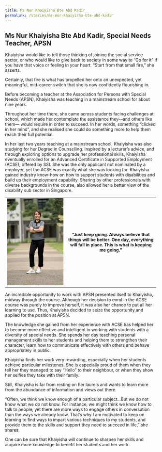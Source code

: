 ```yaml
---
title: Ms Nur Khaiyisha Bte Abd Kadir
permalink: /stories/ms-nur-khaiyisha-bte-abd-kadir
---
```


## Ms Nur Khaiyisha Bte Abd Kadir, Special Needs Teacher, APSN

Khaiyisha would like to tell those thinking of joining the social service sector, or who would like to give back to society in some  way to “Go for it” if you have that voice or feeling in your heart. “Start from that small fire,” she asserts.
 
Certainly, that fire is what has propelled her onto an unexpected, yet meaningful, mid-career switch that she is now confidently  flourishing in.
 
Before becoming a teacher at the Association for Persons with Special Needs (APSN), Khaiyisha was teaching in  a mainstream school for about nine years.

Throughout her time there, she came across students facing challenges at school,  which made her contemplate the assistance they—and others like them— would require in order to succeed. In her words, something “clicked in her mind”, and she realised she could do something more to help them reach their full potential.

In her last two years teaching at a mainstream school, Khaiyisha was also studying for her Degree in Counselling. Inspired by a lecturer’s advice, and through exploring options to upgrade her professional skills, Khaiyisha eventually enrolled for an Advanced Certificate in Supported Employment (ACSE), offered by SSI. She was the only applicant not nominated by a employer, yet the ACSE was exactly what she was looking for. Khaiyisha gained industry know-how on how to support students with disabilities and build up their employment capability. Sharing by other professionals with diverse backgrounds in the course, also allowed her a better view of the disability sub sector in Singapore.

<table align="center" border="0" cellpadding="1" cellspacing="1" style="width: 500px;">
	<tbody>
		<tr>
			<td style="width:40%;"><img alt="Ms Nur Khaiyisha Bte Abd Kadir" src="/images/stories/pages/ms-nur-khaiyisha-bte-abd-kadir.jpg" style="width: 192px; height: 288px;" /></td>
			<td style="text-align: center;"><strong style="text-align: center;">"Just keep going. Always believe that things will be better. One day, everything will fall in place. This is what is keeping me going."</strong></td>
  </tr>
	</tbody>
</table>

An incredible opportunity to work with APSN presented itself to Khaiyisha, midway through the course. Although her decision to enrol in the ACSE course was purely to improve herself, it was also her chance to put all her learning to use. Thus, Khaiyisha decided to seize the opportunity,and applied for the position at APSN.

The knowledge she gained from her experience with ACSE has helped her to become more effective and intelligent in working with students with a diversity of special needs. She spends her day teaching personal management skills to her students and helping them to strengthen their character, learn how to communicate effectively with others and behave appropriately in public.

Khaiyisha finds her work very rewarding, especially when her students achieve particular milestones. She is especially proud of them when they tell her they managed to say “Hello” to their neighbour, or when they show her selfies they take with their family.
 
Still, Khaiyisha is far from resting on her laurels and wants to learn more from the abundance of information and views out there.
 
“Often, we think we know enough of a particular subject…But we do not know what we do not know. For instance, we might think we know how to talk to people, yet there are more ways to engage others in conversation than the ways we already know. That’s why I am motivated to keep on learning to find ways to impart various techniques to my students, and provide them to the skills and support they need to succeed in life,” she shares.
 
One can be sure that Khaiyisha will continue to sharpen her skills and acquire more knowledge to benefit her students and her work.
